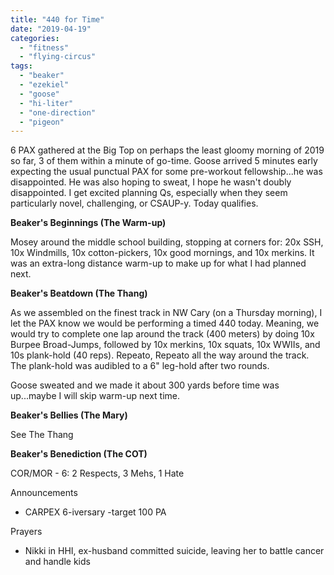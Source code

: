 ```yaml
---
title: "440 for Time"
date: "2019-04-19"
categories: 
  - "fitness"
  - "flying-circus"
tags: 
  - "beaker"
  - "ezekiel"
  - "goose"
  - "hi-liter"
  - "one-direction"
  - "pigeon"
---
```


6 PAX gathered at the Big Top on perhaps the least gloomy morning of 2019 so far, 3 of them within a minute of go-time. Goose arrived 5 minutes early expecting the usual punctual PAX for some pre-workout fellowship...he was disappointed. He was also hoping to sweat, I hope he wasn't doubly disappointed. I get excited planning Qs, especially when they seem particularly novel, challenging, or CSAUP-y. Today qualifies.

**Beaker's Beginnings (The Warm-up)**

Mosey around the middle school building, stopping at corners for: 20x SSH, 10x Windmills, 10x cotton-pickers, 10x good mornings, and 10x merkins. It was an extra-long distance warm-up to make up for what I had planned next.

**Beaker's Beatdown (The Thang)**

As we assembled on the finest track in NW Cary (on a Thursday morning), I let the PAX know we would be performing a timed 440 today. Meaning, we would try to complete one lap around the track (400 meters) by doing 10x Burpee Broad-Jumps, followed by 10x merkins, 10x squats, 10x WWIIs, and 10s plank-hold (40 reps). Repeato, Repeato all the way around the track. The plank-hold was audibled to a 6" leg-hold after two rounds.

Goose sweated and we made it about 300 yards before time was up...maybe I will skip warm-up next time.

**Beaker's Bellies (The Mary)**

See The Thang

**Beaker's Benediction (The COT)**

COR/MOR - 6: 2 Respects, 3 Mehs, 1 Hate

Announcements

- CARPEX 6-iversary -target 100 PA

Prayers

- Nikki in HHI, ex-husband committed suicide, leaving her to battle cancer and handle kids
